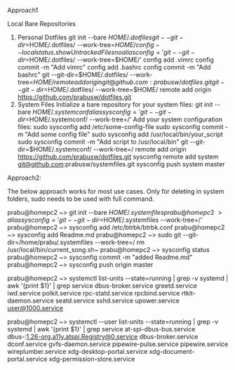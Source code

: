 Approach1

Local Bare Repositories
1. Personal Dotfiles
git init --bare $HOME/.dotfiles
git --git-dir=$HOME/.dotfiles/ --work-tree=$HOME/ config --local status.showUntrackedFiles no
alias config='git --git-dir=$HOME/.dotfiles/ --work-tree=$HOME/'
config add .vimrc
config commit -m "Add vimrc"
config add .bashrc
config commit -m "Add bashrc"
git --git-dir=$HOME/.dotfiles/ --work-tree=$HOME/ remote add origin git@github.com:prabusw/dotfiles.git
git --git-dir=$HOME/.dotfiles/ --work-tree=$HOME/ remote add origin https://github.com/prabusw/dotfiles.git
2. System Files
Initialize a bare repository for your system files:
git init --bare $HOME/.systemconf
alias sysconfig='git --git-dir=$HOME/.systemconf/ --work-tree=/'
Add your system configuration files:
sudo sysconfig add /etc/some-config-file
sudo sysconfig commit -m "Add some config file"
sudo sysconfig add /usr/local/bin/your_script
sudo sysconfig commit -m "Add script to /usr/local/bin"
git --git-dir=$HOME/.systemconf/ --work-tree=/ remote add origin https://github.com/prabusw/dotfiles.git
sysconfig remote add system git@github.com:prabusw/systemfiles.git
sysconfig push system master

Approach2:

The below approach works for most use cases. Only for deleting in
system folders, sudo needs to be used with full command.

prabu@homepc2 ~> git init --bare $HOME/.systemfiles
prabu@homepc2 ~> alias sysconfig='git --git-dir=$HOME/.systemfiles --work-tree=/'
prabu@homepc2 ~> sysconfig add /etc/btrbk/btrbk.conf
prabu@homepc2 ~> sysconfig add Readme.md
prabu@homepc2 ~> sudo git --git-dir=/home/prabu/.systemfiles --work-tree=/ rm /usr/local/bin/current_song.sh~
prabu@homepc2 ~> sysconfig status
prabu@homepc2 ~> sysconfig commit -m "added Readme.md"
prabu@homepc2 ~> sysconfig push origin master

prabu@homepc2 ~> systemctl list-units --state=running | grep -v systemd | awk '{print $1}' | grep service
dbus-broker.service
greetd.service
iwd.service
polkit.service
rpc-statd.service
rpcbind.service
rtkit-daemon.service
seatd.service
sshd.service
upower.service
user@1000.service

prabu@homepc2 ~> systemctl --user list-units --state=running | grep -v systemd | awk '{print $1}' | grep service
at-spi-dbus-bus.service
dbus-:1.26-org.a11y.atspi.Registry@0.service
dbus-broker.service
dconf.service
gvfs-daemon.service
pipewire-pulse.service
pipewire.service
wireplumber.service
xdg-desktop-portal.service
xdg-document-portal.service
xdg-permission-store.service
